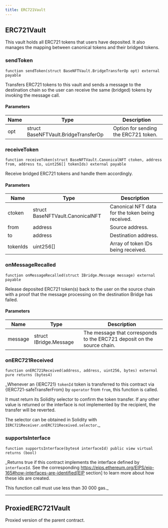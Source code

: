 ```yaml
---
title: ERC721Vault
---
```


## ERC721Vault

This vault holds all ERC721 tokens that users have deposited.
It also manages the mapping between canonical tokens and their bridged
tokens.

### sendToken

```solidity
function sendToken(struct BaseNFTVault.BridgeTransferOp opt) external payable
```

Transfers ERC721 tokens to this vault and sends a message to the
destination chain so the user can receive the same (bridged) tokens
by invoking the message call.

#### Parameters

| Name | Type                                 | Description                          |
| ---- | ------------------------------------ | ------------------------------------ |
| opt  | struct BaseNFTVault.BridgeTransferOp | Option for sending the ERC721 token. |

### receiveToken

```solidity
function receiveToken(struct BaseNFTVault.CanonicalNFT ctoken, address from, address to, uint256[] tokenIds) external payable
```

Receive bridged ERC721 tokens and handle them accordingly.

#### Parameters

| Name     | Type                             | Description                                      |
| -------- | -------------------------------- | ------------------------------------------------ |
| ctoken   | struct BaseNFTVault.CanonicalNFT | Canonical NFT data for the token being received. |
| from     | address                          | Source address.                                  |
| to       | address                          | Destination address.                             |
| tokenIds | uint256[]                        | Array of token IDs being received.               |

### onMessageRecalled

```solidity
function onMessageRecalled(struct IBridge.Message message) external payable
```

Release deposited ERC721 token(s) back to the user on the source
chain with a proof that the message processing on the destination Bridge
has failed.

#### Parameters

| Name    | Type                   | Description                                                             |
| ------- | ---------------------- | ----------------------------------------------------------------------- |
| message | struct IBridge.Message | The message that corresponds to the ERC721 deposit on the source chain. |

### onERC721Received

```solidity
function onERC721Received(address, address, uint256, bytes) external pure returns (bytes4)
```

\_Whenever an {IERC721} `tokenId` token is transferred to this contract via {IERC721-safeTransferFrom}
by `operator` from `from`, this function is called.

It must return its Solidity selector to confirm the token transfer.
If any other value is returned or the interface is not implemented by the recipient, the transfer will be reverted.

The selector can be obtained in Solidity with `IERC721Receiver.onERC721Received.selector`.\_

### supportsInterface

```solidity
function supportsInterface(bytes4 interfaceId) public view virtual returns (bool)
```

\_Returns true if this contract implements the interface defined by
`interfaceId`. See the corresponding
https://eips.ethereum.org/EIPS/eip-165#how-interfaces-are-identified[EIP section]
to learn more about how these ids are created.

This function call must use less than 30 000 gas.\_

---

## ProxiedERC721Vault

Proxied version of the parent contract.
